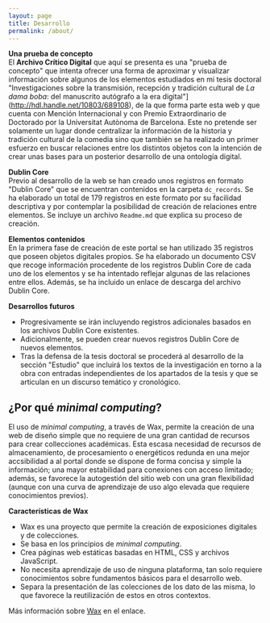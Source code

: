```yaml
---
layout: page
title: Desarrollo
permalink: /about/
---
```


**Una prueba de concepto**   
El **Archivo Crítico Digital** que aquí se presenta es una "prueba de concepto" que intenta ofrecer una forma de aproximar y visualizar información sobre algunos de los elementos estudiados en mi tesis doctoral "Investigaciones sobre la transmisión, recepción y tradición cultural de _La dama boba_: del manuscrito autógrafo a la era digital"](http://hdl.handle.net/10803/689108), de la que forma parte esta web y que cuenta con Mención Internacional y con Premio Extraordinario de Doctorado por la Universitat Autònoma de Barcelona. Este no pretende ser solamente un lugar donde centralizar la información de la historia y tradición cultural de la comedia sino que también se ha realizado un primer esfuerzo en buscar relaciones entre los distintos objetos con la intención de crear unas bases para un posterior desarrollo de una ontología digital.

**Dublin Core**  
Previo al desarrollo de la web se han creado unos registros en formato "Dublin Core" que se encuentran contenidos en la carpeta `dc_records`. Se ha elaborado un total de 179 registros en este formato por su facilidad descriptiva y por contemplar la posibilidad de creación de relaciones entre elementos. Se incluye un archivo `Readme.md` que explica su proceso de creación.

**Elementos contenidos**  
En la primera fase de creación de este portal se han utilizado 35 registros que poseen objetos digitales propios. Se ha elaborado un documento CSV que recoge información procedente de los registros Dublin Core de cada uno de los elementos y se ha intentado reflejar algunas de las relaciones entre ellos. Además, se ha incluido un enlace de descarga del archivo Dublin Core.

**Desarrollos futuros**
- Progresivamente se irán incluyendo registros adicionales basados en los archivos Dublin Core existentes.
- Adicionalmente, se pueden crear nuevos registros Dublin Core de nuevos elementos.
- Tras la defensa de la tesis doctoral se procederá al desarrollo de la sección "Estudio" que incluirá los textos de la investigación en torno a la obra con entradas independientes de los apartados de la tesis y que se articulan en un discurso temático y cronológico.

## ¿Por qué _minimal computing_?

El uso de _minimal computing_, a través de Wax, permite la creación de una web de diseño simple que no requiere de una gran cantidad de recursos para crear collecciones académicas. Esta escasa necesidad de recursos de almacenamiento, de procesamiento o energéticos redunda en una mejor accsibilidad a al portal donde se dispone de forma concisa y simple la información; una mayor estabilidad para conexiones con acceso limitado; además, se favorece la autogestión del sitio web con una gran flexibilidad (aunque con una curva de aprendizaje de uso algo elevada que requiere conocimientos previos).


**Características de Wax**
- Wax es una proyecto que permite la creación de exposiciones digitales y de colecciones.
- Se basa en los principios de _minimal computing_.
- Crea páginas web estáticas basadas en HTML, CSS y archivos JavaScript.
- No necesita aprendizaje de uso de ninguna plataforma, tan solo requiere conocimientos sobre fundamentos básicos para el desarrollo web.
- Separa la presentación de las colecciones de los dato de las misma, lo que favorece la reutilización de estos en otros contextos.

Más información sobre [Wax](https://minicomp.github.io/wax/about/) en el enlace.

